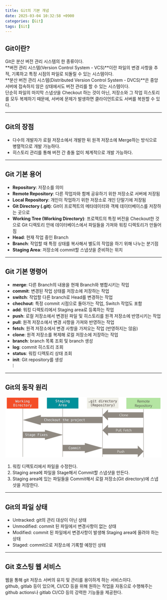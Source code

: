 ```yaml
---
title: Git의 기본 개념
date: 2025-03-04 10:32:58 +0900
categories: [Git]
tags: [Git]
---
```


## **Git이란?**
Git은 분산 버전 관리 시스템의 한 종류이다.  
**버전 관리 시스템(Version Control System - VCS)**이란 파일의 변경 사항을 추적, 기록하고 특정 시점의 파일로 되돌릴 수 있는 시스템이다.  
**분산 버전 관리 시스템(Distributed Version Control System - DVCS)**은 중앙 서버에 접속하지 않은 상태에서도 버전 관리를 할 수 있는 시스템이다.  
단순히 파일의 마지막 스냅샷을 Checkout 하는 것이 아닌, 저장소와 그 작업 히스토리를 모두 복제하기 때문에, 서버에 문제가 발생하면 클라이언트로도 서버를 복원할 수 있다.

---
## **Git의 장점**
- 다수의 개발자가 로컬 저장소에서 개발한 뒤 원격 저장소에 Merge하는 방식으로 병렬적으로 개발 가능하다.
- 히스토리 관리를 통해 버전 간 충돌 없이 체계적으로 개발 가능하다.

---
## **Git 기본 용어**
- **Repository**: 저장소를 의미
- **Remote Repository**: 다른 작업자와 함께 공유하기 위한 저장소로 서버에 저장됨
- **Local Repository**: 개인이 작업하기 위한 저장소로 개인 단말기에 저장됨
- **Git Directory (.git)**: Git이 프로젝트의 메타데이터와 객체 데이터베이스를 저장하는 곳으로
- **Working Tree (Working Directory)**: 프로젝트의 특정 버전을 Checkout한 것으로 Git 디렉토리 안에 데이터베이스에서 파일들을 가져와 워킹 디렉토리가 만들어짐
- **Head**: 현재 작업 중인 Branch
- **Branch**: 작업할 때 특정 상태를 복사해서 별도의 작업을 하기 위해 나누는 분기점
- **Staging Area**: 저장소에 commit할 스냅샷을 준비하는 위치

---
## **Git 기본 명령어**
- **merge**: 다른 Branch의 내용을 현재 Branch와 병합시키는 작업
- **commit**: 변경된 작업 상태를 저장소에 저장하는 작업
- **switch**: 작업할 다른 branch로 Head를 변경하는 작업
- **chechout**: 특정 commit 시점으로 돌아가는 작업, Switch 작업도 포함
- **add**: 워킹 디렉토리에서 Staging area로 등록하는 작업
- **push**: 로컬 저장소에서 변경된 파일 및 히스토리를 원격 저장소에 반영시키는 작업
- **pull**: 원격 저장소에서 변경 사항을 가져와 반영하는 작업
- **fetch**: 원격 저장소에서 변경 사항을 가져오는 작업 (반영하지는 않음)
- **clone**: 원격 저장소를 복제해 로컬 저장소에 저장하는 작업
- **branch**: branch 목록 조회 및 branch 생성
- **log**: commit 히스토리 조회
- **status**: 워킹 디렉토리 상태 조회
- **init**: Git repository를 생성  
⁝

---
## **Git의 동작 원리**
![](/imgs/Git의%20기본%20개념_1.png)

1. 워킹 디렉토리에서 파일을 수정한다.
2. Staging area에 파일을 Stage해서 Commit할 스냅샷을 만든다.
3. Staging area에 있는 파일들을 Commit해서 로컬 저장소(Git directory)에 스냅샷을 저장한다.

---
## **Git의 파일 상태**
- Untracked: git의 관리 대상이 아닌 상태
- Unmodified: commit 된 파일에서 변경사항이 없는 상태
- Modified: commit 된 파일에서 변경사항이 발생해 Staging area에 올려야 하는 상태
- Staged: commit으로 저장소에 기록할 예정인 상태

---
## **Git 호스팅 웹 서비스**
웹을 통해 git 저장소 서버의 유지 및 관리를 용이하게 하는 서비스이다.  
github, gitlab 등이 있으며, CI/CD 등을 위해 원하는 작업을 자동으로 수행해주는 github actions나 gitlab CI/CD 등의 강력한 기능들을 제공한다.
